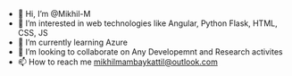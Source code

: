 - 👋 Hi, I’m @Mikhil-M
- 👀 I’m interested in web technologies like Angular, Python Flask, HTML, CSS, JS
- 🌱 I’m currently learning Azure
- 💞️ I’m looking to collaborate on Any Developemnt and Research activites 
- 📫 How to reach me mikhilmambaykattil@outlook.com


